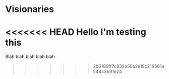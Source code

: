 # Visionaries
<<<<<<< HEAD
Hello I'm testing this
=======
Blah blah blah blah
blah
>>>>>>> 2b6189ff7c832e50a2e18c216661a544c2b91e24
